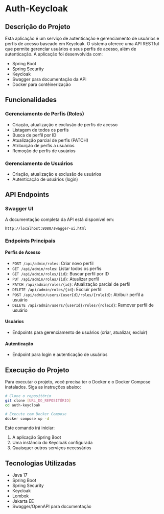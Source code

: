 # Auth-Keycloak
## Descrição do Projeto
Esta aplicação é um serviço de autenticação e gerenciamento de usuários e perfis de acesso baseado em Keycloak. O sistema oferece uma API RESTful que permite gerenciar usuários e seus perfis de acesso, além de autenticação.
A aplicação foi desenvolvida com:
- Spring Boot
- Spring Security
- Keycloak
- Swagger para documentação da API
- Docker para contêinerização

## Funcionalidades
### Gerenciamento de Perfis (Roles)
- Criação, atualização e exclusão de perfis de acesso
- Listagem de todos os perfis
- Busca de perfil por ID
- Atualização parcial de perfis (PATCH)
- Atribuição de perfis a usuários
- Remoção de perfis de usuários

### Gerenciamento de Usuários
- Criação, atualização e exclusão de usuários
- Autenticação de usuários (login)

## API Endpoints
### Swagger UI
A documentação completa da API está disponível em:
``` 
http://localhost:8080/swagger-ui.html
```
### Endpoints Principais
#### Perfis de Acesso
- `POST /api/admin/roles`: Criar novo perfil
- `GET /api/admin/roles`: Listar todos os perfis
- `GET /api/admin/roles/{id}`: Buscar perfil por ID
- `PUT /api/admin/roles/{id}`: Atualizar perfil
- `PATCH /api/admin/roles/{id}`: Atualização parcial de perfil
- `DELETE /api/admin/roles/{id}`: Excluir perfil
- `POST /api/admin/users/{userId}/roles/{roleId}`: Atribuir perfil a usuário
- `DELETE /api/admin/users/{userId}/roles/{roleId}`: Remover perfil de usuário

#### Usuários
- Endpoints para gerenciamento de usuários (criar, atualizar, excluir)

#### Autenticação
- Endpoint para login e autenticação de usuários

## Execução do Projeto
Para executar o projeto, você precisa ter o Docker e o Docker Compose instalados. Siga as instruções abaixo:
``` bash
# Clone o repositório
git clone [URL_DO_REPOSITÓRIO]
cd auth-keycloak

# Execute com Docker Compose
docker compose up -d
```
Este comando irá iniciar:
1. A aplicação Spring Boot
2. Uma instância do Keycloak configurada
3. Quaisquer outros serviços necessários

## Tecnologias Utilizadas
- Java 17
- Spring Boot
- Spring Security
- Keycloak
- Lombok
- Jakarta EE
- Swagger/OpenAPI para documentação
